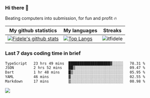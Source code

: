 ### Hi there 👋
<p>Beating computers into submission, for fun and profit 🔥</p>

|My github statistics|My languages|Streaks|
|-|-|-|
|[![Fidele's github stats](https://github-readme-stats.vercel.app/api?username=itfidele&count_private=true&show_icons=true&theme=dark&hide_title=true)](https://github.com/itfidele)|[![Top Langs](https://github-readme-stats.vercel.app/api/top-langs/?username=itfidele&show_icons=true&langs_count=8&theme=dark&layout=compact&hide_title=true)](https://github.com/itfidele)|![itfidele](https://github-readme-streak-stats.herokuapp.com/?user=itfidele&theme=dark)

### Last 7 days coding time in brief
<!--START_SECTION:waka-->

```txt
TypeScript   23 hrs 49 mins  ███████████████████▓░░░░░   78.31 %
JSON         2 hrs 52 mins   ██▒░░░░░░░░░░░░░░░░░░░░░░   09.47 %
Dart         1 hr 48 mins    █▒░░░░░░░░░░░░░░░░░░░░░░░   05.95 %
YAML         46 mins         ▓░░░░░░░░░░░░░░░░░░░░░░░░   02.55 %
Markdown     17 mins         ▒░░░░░░░░░░░░░░░░░░░░░░░░   00.98 %
```

<!--END_SECTION:waka-->

![](https://komarev.com/ghpvc/?username=itfidele)
